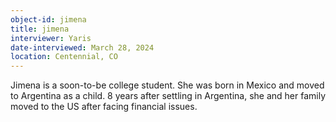 ```yaml
---
object-id: jimena
title: jimena
interviewer: Yaris
date-interviewed: March 28, 2024
location: Centennial, CO
---
```


Jimena is a soon-to-be college student. She was born in Mexico and moved to Argentina as a child. 8 years after settling in Argentina, she and her family moved to the US after facing financial issues.
